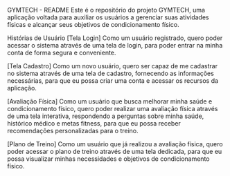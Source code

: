 GYMTECH - README
Este é o repositório do projeto GYMTECH, uma aplicação voltada para auxiliar os usuários a gerenciar suas atividades físicas e alcançar seus objetivos de condicionamento físico.

Histórias de Usuário
[Tela Login]
Como um usuário registrado, quero poder acessar o sistema através de uma tela de login, para poder entrar na minha conta de forma segura e conveniente.

[Tela Cadastro]
Como um novo usuário, quero ser capaz de me cadastrar no sistema através de uma tela de cadastro, fornecendo as informações necessárias, para que eu possa criar uma conta e acessar os recursos da aplicação.

[Avaliação Física]
Como um usuário que busca melhorar minha saúde e condicionamento físico, quero poder realizar uma avaliação física através de uma tela interativa, respondendo a perguntas sobre minha saúde, histórico médico e metas fitness, para que eu possa receber recomendações personalizadas para o treino.

[Plano de Treino]
Como um usuário que já realizou a avaliação física, quero poder acessar o plano de treino através de uma tela dedicada, para que eu possa visualizar minhas necessidades e objetivos de condicionamento físico.

